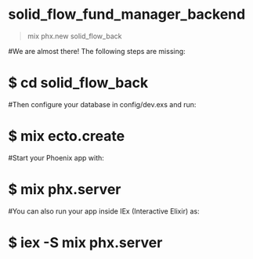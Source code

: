 # solid_flow_fund_manager_backend 


> mix phx.new solid_flow_back

#We are almost there! The following steps are missing:

#    $ cd solid_flow_back

#Then configure your database in config/dev.exs and run:

#    $ mix ecto.create

#Start your Phoenix app with:

#    $ mix phx.server

#You can also run your app inside IEx (Interactive Elixir) as:

#    $ iex -S mix phx.server

